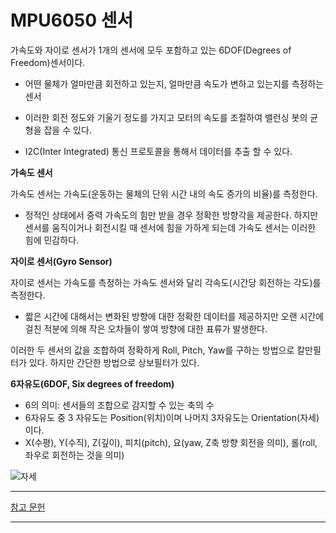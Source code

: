 # MPU6050 센서

가속도와 자이로 센서가 1개의 센서에 모두 포함하고 있는 6DOF(Degrees of Freedom)센서이다.

* 어떤 물체가 얼마만큼 회전하고 있는지, 얼마만큼 속도가 변하고 있는지를 측정하는 센서
* 이러한 회전 정도와 기울기 정도를 가지고 모터의 속도를 조절하여 밸런싱 봇의 균형을 잡을 수 있다. 

* I2C(Inter Integrated) 통신 프로토콜을 통해서 데이터를 추출 할 수 있다.

**가속도 센서**

 가속도 센서는 가속도(운동하는 물체의 단위 시간 내의 속도 증가의 비율)를 측정한다. 

* 정적인 상태에서 중력 가속도의 힘만 받을 경우 정확한 방향각을 제공한다. 하지만 센서를 움직이거나 회전시킬 때 센서에 힘을 가하게 되는데 가속도 센서는 이러한 힘에 민감하다.

**자이로 센서(Gyro Sensor)**

자이로 센서는 가속도를 측정하는 가속도 센서와 달리 각속도(시간당 회전하는 각도)를 측정한다.

* 짧은 시간에 대해서는 변화된 방향에 대한 정확한 데이터를 제공하지만 오랜 시간에 걸친 적분에 의해 작은 오차들이 쌓여 방향에 대한 표류가 발생한다.



이러한 두 센서의 값을 조합하여 정확하게 Roll, Pitch, Yaw를 구하는 방법으로 칼만필터가 있다. 하지만 간단한 방법으로 상보필터가 있다.

**6자유도(6DOF, Six degrees of freedom)**

* 6의 의미: 센서들의 조합으로 감지할 수 있는 축의 수
* 6자유도 중 3 자유도는 Position(위치)이며 나머지 3자유도는 Orientation(자세)이다.
* X(수평), Y(수직), Z(깊이), 피치(pitch), 요(yaw, Z축 방향 회전을 의미), 롤(roll, 좌우로 회전하는 것을 의미)

![자세](C:\Users\DSM2018\Desktop\자세.jpg)



***

[참고 문헌](http://mechaworld.tistory.com/11)

***



